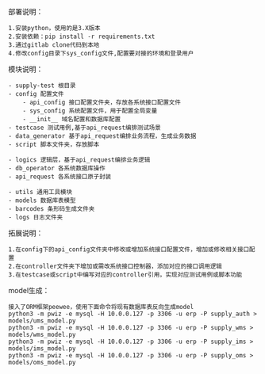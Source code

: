 部署说明：

    1.安装python，使用的是3.X版本
    2.安装依赖：pip install -r requirements.txt
    3.通过gitlab clone代码到本地
    4.修改config目录下sys_config文件,配置要对接的环境和登录用户

模块说明：

    - supply-test 根目录
    - config 配置文件
        - api_config 接口配置文件夹，存放各系统接口配置文件
        - sys_config 系统配置文件，用于配置全局变量
        - __init__ 域名配置和数据库配置
    - testcase 测试用例,基于api_request编排测试场景
    - data_generator 基于api_request编排业务流程，生成业务数据
    - script 脚本文件夹，存放脚本

    - logics 逻辑层，基于api_request编排业务逻辑
    - db_operator 各系统数据库操作
    - api_request 各系统接口原子封装

    - utils 通用工具模块
    - models 数据库表模型
    - barcodes 条形码生成文件夹
    - logs 日志文件夹


拓展说明：

    1.在config下的api_config文件夹中修改或增加系统接口配置文件，增加或修改相关接口配置
    2.在controller文件夹下增加或需改系统接口控制器，添加对应的接口调用逻辑
    3.在testcase或script中编写对应的controller引用，实现对应测试用例或脚本功能
    

model生成：

    接入了ORM框架peewee，使用下面命令将现有数据库表反向生成model
    python3 -m pwiz -e mysql -H 10.0.0.127 -p 3306 -u erp -P supply_auth > models/ums_model.py
    python3 -m pwiz -e mysql -H 10.0.0.127 -p 3306 -u erp -P supply_wms > models/wms_model.py
    python3 -m pwiz -e mysql -H 10.0.0.127 -p 3306 -u erp -P supply_ims > models/ims_model.py
    python3 -m pwiz -e mysql -H 10.0.0.127 -p 3306 -u erp -P supply_oms > models/oms_model.py